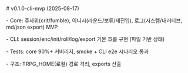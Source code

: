 \# v0.1.0-cli-mvp (2025-08-17)

\- Core: 주사위(crit/fumble), 이니시(라운드/보류/재진입), 로그(시스템/내러티브, md/json export) MVP

\- CLI: session/enc/init/roll/log/export 기본 흐름 구현 (파일 기반 상태)

\- Tests: core 90%+ 커버리지, smoke + CLI e2e 시나리오 통과

\- 구조: TRPG\_HOME(로컬) 경로 격리, exports 산출
